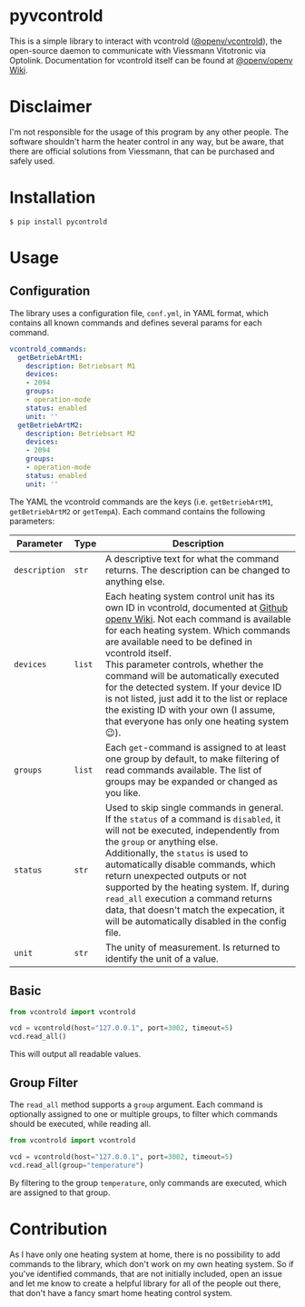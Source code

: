 # pyvcontrold

This is a simple library to interact with vcontrold ([@openv/vcontrold](https://github.com/openv/vcontrold)), the open-source daemon to communicate with Viessmann Vitotronic via Optolink. Documentation for vcontrold itself can be found at [@openv/openv Wiki](https://github.com/openv/openv/wiki).

# Disclaimer

I'm not responsible for the usage of this program by any other people. The software shouldn't harm the heater control in any way, but be aware, that there are official solutions from Viessmann, that can be purchased and safely used.

# Installation

```shell
$ pip install pycontrold
```

# Usage

## Configuration

The library uses a configuration file, `conf.yml`, in YAML format, which contains all known commands and defines several params for each command.

```yaml
vcontrold_commands:
  getBetriebArtM1:
    description: Betriebsart M1
    devices:
    - 2094
    groups:
    - operation-mode
    status: enabled
    unit: ''
  getBetriebArtM2:
    description: Betriebsart M2
    devices:
    - 2094
    groups:
    - operation-mode
    status: enabled
    unit: ''
```
The YAML the vcontrold commands are the keys (i.e. `getBetriebArtM1`, `getBetriebArtM2` or `getTempA`). Each command contains the following parameters:

| Parameter     | Type | Description                                                                                                                                                                                                                                                                                                                                                                                                                                                                                                                                            |
|---------------|---------|--------------------------------------------------------------------------------------------------------------------------------------------------------------------------------------------------------------------------------------------------------------------------------------------------------------------------------------------------------------------------------------------------------------------------------------------------------------------------------------------------------------------------------------------------------|
| `description` | `str`   | A descriptive text for what the command returns. The description can be changed to anything else.                                                                                                                                                                                                                                                                                                                                                                                                                                                      |
| `devices`     | `list`  | Each heating system control unit has its own ID in vcontrold, documented at [Github openv Wiki](https://github.com/openv/openv/wiki/Ger%C3%A4te). Not each command is available for each heating system. Which commands are available need to be defined in vcontrold itself.<br/>This parameter controls, whether the command will be automatically executed for the detected system. If your device ID is not listed, just add it to the list or replace the existing ID with your own (I assume, that everyone has only one heating system :wink:). |
| `groups`      | `list`  | Each `get`-command is assigned to at least one group by default, to make filtering of read commands available. The list of groups may be expanded or changed as you like.                                                                                                                                                                                                                                                                                                                                                                              |
| `status`      | `str`   | Used to skip single commands in general. If the `status` of a command is `disabled`, it will not be executed, independently from the `group` or anything else.<br />Additionally, the `status` is used to automatically disable commands, which return unexpected outputs or not supported by the heating system. If, during `read_all` execution a command returns data, that doesn't match the expecation, it will be automatically disabled in the config file.                                                                                     |
| `unit`         | `str`   | The unity of measurement. Is returned to identify the unit of a value.                                                                                                                                                                                                                                                                                                                                                                                                                                                                                 |



## Basic
```python
from vcontrold import vcontrold

vcd = vcontrold(host="127.0.0.1", port=3002, timeout=5)
vcd.read_all()
```
This will output all readable values.

## Group Filter

The `read_all` method supports a `group` argument. Each command is optionally assigned to one or multiple groups, to filter which commands should be executed, while reading all.

```python
from vcontrold import vcontrold

vcd = vcontrold(host="127.0.0.1", port=3002, timeout=5)
vcd.read_all(group="temperature")
```
By filtering to the group `temperature`, only commands are executed, which are assigned to that group.

# Contribution

As I have only one heating system at home, there is no possibility to add commands to the library, which don't work on my own heating system. So if you've identified commands, that are not initially included, open an issue and let me know to create a helpful library for all of the people out there, that don't have a fancy smart home heating control system. 